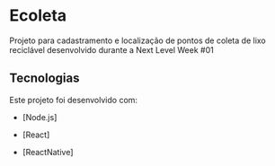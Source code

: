 # Ecoleta

Projeto para cadastramento e localização de pontos de coleta de lixo reciclável desenvolvido durante a Next Level Week #01

## Tecnologias

Este projeto foi desenvolvido com:

* [Node.js]

* [React]

* [ReactNative]